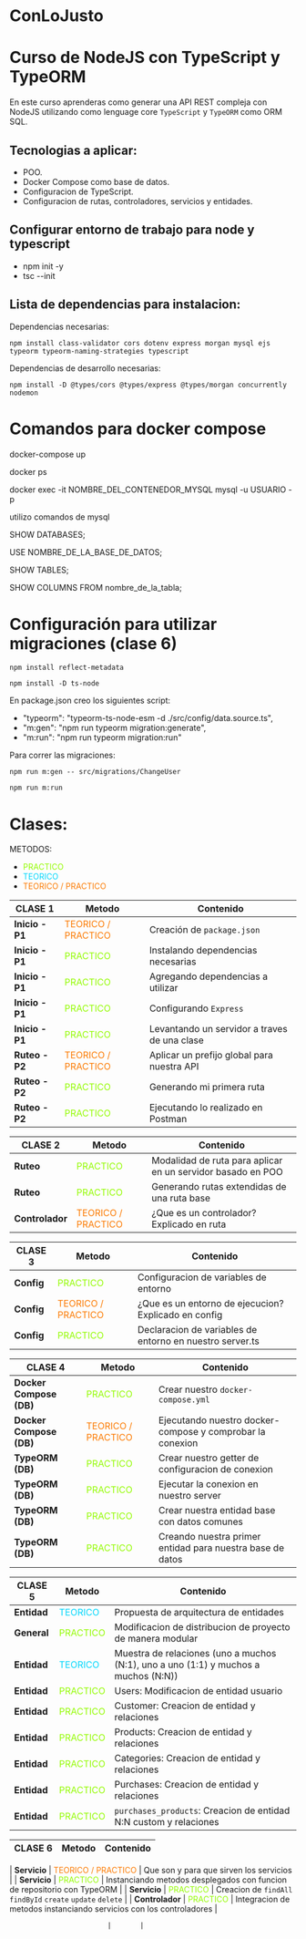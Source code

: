 # ConLoJusto

# Curso de NodeJS con TypeScript y TypeORM

En este curso aprenderas como generar una API REST compleja con NodeJS utilizando como lenguage core `TypeScript` y `TypeORM` como ORM SQL.

## Tecnologias a aplicar:

- POO.
- Docker Compose como base de datos.
- Configuracion de TypeScript.
- Configuracion de rutas, controladores, servicios y entidades.

## Configurar entorno de trabajo para node y typescript

- npm init -y
- tsc --init

## Lista de dependencias para instalacion:

Dependencias necesarias:

```
npm install class-validator cors dotenv express morgan mysql ejs typeorm typeorm-naming-strategies typescript
```

Dependencias de desarrollo necesarias:

```
npm install -D @types/cors @types/express @types/morgan concurrently nodemon
```

# Comandos para docker compose

docker-compose up

docker ps

docker exec -it NOMBRE_DEL_CONTENEDOR_MYSQL mysql -u USUARIO -p

utilizo comandos de mysql

SHOW DATABASES;

USE NOMBRE_DE_LA_BASE_DE_DATOS;

SHOW TABLES;

SHOW COLUMNS FROM nombre_de_la_tabla;

# Configuración para utilizar migraciones (clase 6)

```
npm install reflect-metadata
```

```
npm install -D ts-node
```

En package.json creo los siguientes script:

- "typeorm": "typeorm-ts-node-esm -d ./src/config/data.source.ts",
- "m:gen": "npm run typeorm migration:generate",
- "m:run": "npm run typeorm migration:run"

Para correr las migraciones:

```
npm run m:gen -- src/migrations/ChangeUser
```

```
npm run m:run
```

# Clases:

METODOS:

- <span style="color: #94fc03">PRACTICO</span>
- <span style="color: #03d7fc">TEORICO</span>
- <span style="color: #fc7b03">TEORICO / PRACTICO</span>

| CLASE 1         | Metodo                                                 | Contenido                                    |
| --------------- | ------------------------------------------------------ | -------------------------------------------- |
| **Inicio - P1** | <span style="color: #fc7b03">TEORICO / PRACTICO</span> | Creación de `package.json`                   |
| **Inicio - P1** | <span style="color: #94fc03">PRACTICO</span>           | Instalando dependencias necesarias           |
| **Inicio - P1** | <span style="color: #94fc03">PRACTICO</span>           | Agregando dependencias a utilizar            |
| **Inicio - P1** | <span style="color: #94fc03">PRACTICO</span>           | Configurando `Express`                       |
| **Inicio - P1** | <span style="color: #94fc03">PRACTICO</span>           | Levantando un servidor a traves de una clase |
| **Ruteo - P2**  | <span style="color: #fc7b03">TEORICO / PRACTICO</span> | Aplicar un prefijo global para nuestra API   |
| **Ruteo - P2**  | <span style="color: #94fc03">PRACTICO</span>           | Generando mi primera ruta                    |
| **Ruteo - P2**  | <span style="color: #94fc03">PRACTICO</span>           | Ejecutando lo realizado en Postman           |

| CLASE 2         | Metodo                                                 | Contenido                                                   |
| --------------- | ------------------------------------------------------ | ----------------------------------------------------------- |
| **Ruteo**       | <span style="color: #94fc03">PRACTICO</span>           | Modalidad de ruta para aplicar en un servidor basado en POO |
| **Ruteo**       | <span style="color: #94fc03">PRACTICO</span>           | Generando rutas extendidas de una ruta base                 |
| **Controlador** | <span style="color: #fc7b03">TEORICO / PRACTICO</span> | ¿Que es un controlador? Explicado en ruta                   |

| CLASE 3    | Metodo                                                 | Contenido                                                |
| ---------- | ------------------------------------------------------ | -------------------------------------------------------- |
| **Config** | <span style="color: #94fc03">PRACTICO</span>           | Configuracion de variables de entorno                    |
| **Config** | <span style="color: #fc7b03">TEORICO / PRACTICO</span> | ¿Que es un entorno de ejecucion? Explicado en config     |
| **Config** | <span style="color: #94fc03">PRACTICO</span>           | Declaracion de variables de entorno en nuestro server.ts |

| CLASE 4                 | Metodo                                                 | Contenido                                                 |
| ----------------------- | ------------------------------------------------------ | --------------------------------------------------------- |
| **Docker Compose (DB)** | <span style="color: #94fc03">PRACTICO</span>           | Crear nuestro `docker-compose.yml`                        |
| **Docker Compose (DB)** | <span style="color: #fc7b03">TEORICO / PRACTICO</span> | Ejecutando nuestro docker-compose y comprobar la conexion |
| **TypeORM (DB)**        | <span style="color: #94fc03">PRACTICO</span>           | Crear nuestro getter de configuracion de conexion         |
| **TypeORM (DB)**        | <span style="color: #94fc03">PRACTICO</span>           | Ejecutar la conexion en nuestro server                    |
| **TypeORM (DB)**        | <span style="color: #94fc03">PRACTICO</span>           | Crear nuestra entidad base con datos comunes              |
| **TypeORM (DB)**        | <span style="color: #94fc03">PRACTICO</span>           | Creando nuestra primer entidad para nuestra base de datos |

| CLASE 5     | Metodo                                       | Contenido                                                                           |
| ----------- | -------------------------------------------- | ----------------------------------------------------------------------------------- |
| **Entidad** | <span style="color: #03d7fc">TEORICO</span>  | Propuesta de arquitectura de entidades                                              |
| **General** | <span style="color: #94fc03">PRACTICO</span> | Modificacion de distribucion de proyecto de manera modular                          |
| **Entidad** | <span style="color: #03d7fc">TEORICO</span>  | Muestra de relaciones (uno a muchos (N:1), uno a uno (1:1) y muchos a muchos (N:N)) |
| **Entidad** | <span style="color: #94fc03">PRACTICO</span> | Users: Modificacion de entidad usuario                                              |
| **Entidad** | <span style="color: #94fc03">PRACTICO</span> | Customer: Creacion de entidad y relaciones                                          |
| **Entidad** | <span style="color: #94fc03">PRACTICO</span> | Products: Creacion de entidad y relaciones                                          |
| **Entidad** | <span style="color: #94fc03">PRACTICO</span> | Categories: Creacion de entidad y relaciones                                        |
| **Entidad** | <span style="color: #94fc03">PRACTICO</span> | Purchases: Creacion de entidad y relaciones                                         |
| **Entidad** | <span style="color: #94fc03">PRACTICO</span> | `purchases_products`: Creacion de entidad N:N custom y relaciones                   |

| CLASE 6 | Metodo | Contenido |
| ------- | ------ | --------- |

| **Servicio** | <span style="color: #fc7b03">TEORICO / PRACTICO</span> | Que son y para que sirven los servicios |
| **Servicio** | <span style="color: #94fc03">PRACTICO</span> | Instanciando metodos desplegados con funcion de repositorio con TypeORM |
| **Servicio** | <span style="color: #94fc03">PRACTICO</span> | Creacion de `findAll` `findById` `create` `update` `delete` |
| **Controlador** | <span style="color: #94fc03">PRACTICO</span> | Integracion de metodos instanciando servicios con los controladores |

                            |       |
